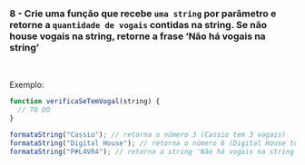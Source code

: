 ### 8 - Crie uma função que recebe `uma string` por parâmetro e retorne a `quantidade de vogais` contidas na string. Se não house vogais na string, retorne a frase ‘Não há vogais na string’

<br>

Exemplo:

```js
function verificaSeTemVogal(string) {
  // TO DO
}

formataString("Cassio"); // retorna o número 3 (Cassio tem 3 vagais)
formataString("Digital House"); // retorna o número 6 (Digital House tem 6 vagais)
formataString("P#L4VR4"); // retorna a string 'Não há vogais na string'
```
